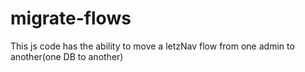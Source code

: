# migrate-flows
This js code has the ability to move a letzNav flow from one admin to another(one DB to another)
